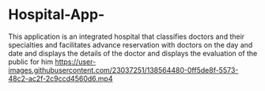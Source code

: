 # Hospital-App-
This application is an integrated hospital that classifies doctors and their specialties and facilitates advance reservation with doctors on the day and date and displays the details of the doctor and displays the evaluation of the public for him
https://user-images.githubusercontent.com/23037251/138564480-0ff5de8f-5573-48c2-ac2f-2c9ccd4560d6.mp4



